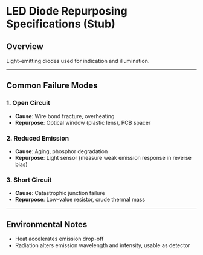 # LED Diode Repurposing Specifications (Stub)

## Overview
Light-emitting diodes used for indication and illumination.

---

## Common Failure Modes

### 1. Open Circuit
- **Cause**: Wire bond fracture, overheating  
- **Repurpose**: Optical window (plastic lens), PCB spacer

### 2. Reduced Emission
- **Cause**: Aging, phosphor degradation  
- **Repurpose**: Light sensor (measure weak emission response in reverse bias)

### 3. Short Circuit
- **Cause**: Catastrophic junction failure  
- **Repurpose**: Low-value resistor, crude thermal mass

---

## Environmental Notes
- Heat accelerates emission drop-off  
- Radiation alters emission wavelength and intensity, usable as detector

